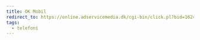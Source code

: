 ```yaml
---
title: OK Mobil
redirect_to: https://online.adservicemedia.dk/cgi-bin/click.pl?bid=1624557&media_id=81507
tags:
  - telefoni
---
```

